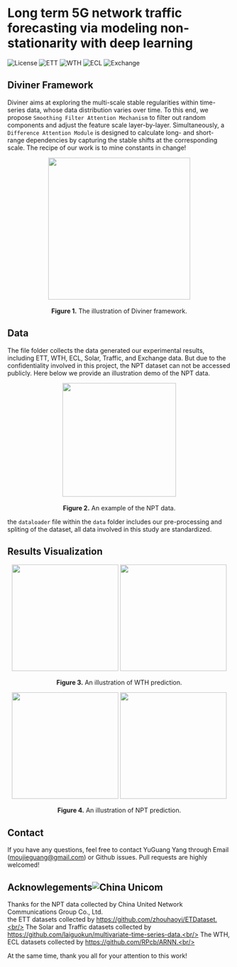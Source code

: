 # Long term 5G network traffic forecasting via modeling non-stationarity with deep learning
![License](https://img.shields.io/badge/MIT-License-orange?style=plastic)
![ETT](https://img.shields.io/badge/ETT-red?style=plastic)
![WTH](https://img.shields.io/badge/WTH-yellow?style=plastic)
![ECL](https://img.shields.io/badge/ECL-blue?style=plastic)
![Exchange](https://img.shields.io/badge/Exchange-grey?style=plastic)






## Diviner Framework
Diviner aims at exploring the multi-scale stable regularities within time-series data, whose data distribution varies over time. To this end, we propose `Smoothing Filter Attention Mechanism` to filter out random components and adjust the feature scale layer-by-layer. Simultaneously, a `Difference Attention Module` is designed to calculate long- and short- range dependencies by capturing the stable shifts at the corresponding scale. The recipe of our work is to mine constants in change!

<p align="center">
<img src=".\.img/Framework.png" height = "320" alt="" align=center />
<br><br>
<b>Figure 1.</b> The illustration of Diviner framework.
</p>

## Data
The file folder collects the data generated our experimental results, including ETT, WTH, ECL, Solar, Traffic, and Exchange data. 
But due to the confidentiality involved in this project, the NPT dataset can not be accessed publicly. Here below we provide an illustration demo of the NPT data.

<p align="center">
<img src=".\.img/Figure1.png" height = "256" alt="" align=center />
<br><br>
<b>Figure 2.</b> An example of the NPT data.
</p>

the `dataloader` file within the `data` folder includes our pre-processing and spliting of the dataset, all data involved in this study are standardized.


## Results Visualization
<p align="center">
<img src=".\.img/wthv.gif" height = "240" alt="" align=center />
<img src=".\.img/wth_3_.gif" height = "240" alt="" align=center />
<br><br>
<b>Figure 3.</b> An illustration of WTH prediction.
</p>
<p align="center">
<img src=".\.img/network_port8_1_.gif" height = "240" alt="" align=center />
<img src=".\.img/network_port9_1_.gif" height = "240" alt="" align=center />
<br><br>
<b>Figure 4.</b> An illustration of NPT prediction.
</p>




## Contact
If you have any questions, feel free to contact YuGuang Yang through Email (moujieguang@gmail.com) or Github issues. Pull requests are highly welcomed!

## Acknowlegements![China Unicom](https://img.shields.io/badge/China%20Unicom-CC_BY--NC--SA--red.svg?color=critical)

Thanks for the NPT data collected by China United Network Communications Group Co., Ltd.<br/>
the ETT datasets collected by https://github.com/zhouhaoyi/ETDataset.<br/>
The Solar and Traffic datasets collected by https://github.com/laiguokun/multivariate-time-series-data.<br/>
The WTH, ECL datasets collected by https://github.com/RPcb/ARNN.<br/>



At the same time, thank you all for your attention to this work! 
